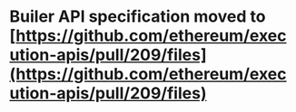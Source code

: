 # Builer API specification moved to [https://github.com/ethereum/execution-apis/pull/209/files](https://github.com/ethereum/execution-apis/pull/209/files)
